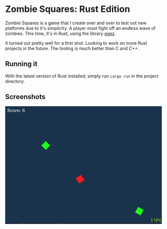 # Zombie Squares: Rust Edition
Zombie Squares is a game that I create over and over to test out new platforms
due to it's simplicity. A player must fight off an endless wave of zombies. This
time, it's in Rust, using the library [ggez](https://ggez.rs).

It turned out pretty well for a first shot. Looking to work on more Rust
projects in the future. The tooling is much better than C and C++.

## Running it
With the latest version of Rust installed, simply run `cargo run` in the project
directory.

## Screenshots
![gameplay](screen.png)
